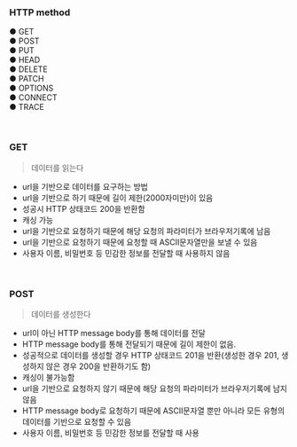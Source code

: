 ### HTTP method

● GET   
● POST   
● PUT   
● HEAD   
● DELETE   
● PATCH   
● OPTIONS   
● CONNECT   
● TRACE   

</br>

### GET

> 데이터를 읽는다
> 
- url을 기반으로 데이터를 요구하는 방법
- url을 기반으로 하기 때문에 길이 제한(2000자미만)이 있음
- 성공시 HTTP 상태코드 200을 반환함
- 캐싱 가능
- url을 기반으로 요청하기 때문에 해당 요청의 파라미터가 브라우저기록에 남음
- url을 기반으로 요청하기 때문에 요청할 때 ASCII문자열만을 보낼 수 있음
- 사용자 이름, 비밀번호 등 민감한 정보를 전달할 때 사용하지 않음

</br>

### POST

> 데이터를 생성한다
> 
- url이 아닌 HTTP message body를 통해 데이터를 전달
- HTTP message body를 통해 전달되기 때문에 길이 제한이 없음.
- 성공적으로 데이터를 생성할 경우 HTTP 상태코드 201을 반환(생성한 경우 201, 생성하지 않은 경우 200을 반환하기도 함)
- 캐싱이 불가능함
- url을 기반으로 요청하지 않기 때문에 해당 요청의 파라미터가 브라우저기록에 남지 않음
- HTTP message body로 요청하기 때문에 ASCII문자열 뿐만 아니라 모든 유형의 데이터를 기반으로 요청할 수 있음
- 사용자 이름, 비밀번호 등 민감한 정보를 전달할 때 사용
